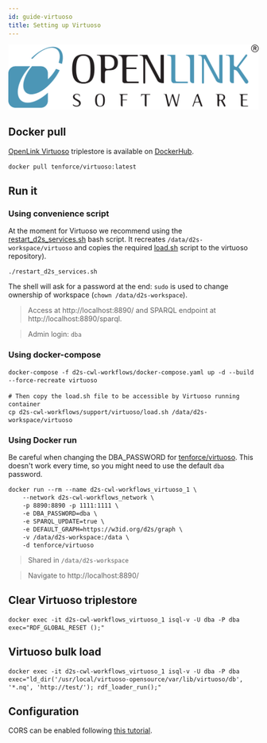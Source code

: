 ```yaml
---
id: guide-virtuoso
title: Setting up Virtuoso
---
```


[![OpenLink Virtuoso](/img/openlink-virtuoso.png)](https://virtuoso.openlinksw.com/)

## Docker pull

[OpenLink Virtuoso](https://virtuoso.openlinksw.com/) triplestore is available on [DockerHub](https://hub.docker.com/r/tenforce/virtuoso).

```shell
docker pull tenforce/virtuoso:latest
```

## Run it

### Using convenience script

At the moment for Virtuoso we recommend using the [restart_d2s_services.sh](https://github.com/MaastrichtU-IDS/d2s-transform-template/blob/master/restart_d2s_services.sh) bash script. It recreates `/data/d2s-workspace/virtuoso` and copies the required [load.sh](https://github.com/MaastrichtU-IDS/d2s-cwl-workflows/blob/master/support/virtuoso/load.sh) script to the virtuoso repository).

```shell
./restart_d2s_services.sh
```

The shell will ask for a password at the end: `sudo` is used to change ownership of workspace (`chown /data/d2s-workspace`). 

> Access at http://localhost:8890/ and SPARQL endpoint at http://localhost:8890/sparql.

> Admin login: `dba`

### Using docker-compose

```shell
docker-compose -f d2s-cwl-workflows/docker-compose.yaml up -d --build --force-recreate virtuoso
  
# Then copy the load.sh file to be accessible by Virtuoso running container
cp d2s-cwl-workflows/support/virtuoso/load.sh /data/d2s-workspace/virtuoso
```

### Using Docker run

Be careful when changing the DBA_PASSWORD for [tenforce/virtuoso](tenforce/virtuoso). This doesn't work every time, so you might need to use the default `dba` password.

```shell
docker run --rm --name d2s-cwl-workflows_virtuoso_1 \
	--network d2s-cwl-workflows_network \
    -p 8890:8890 -p 1111:1111 \
    -e DBA_PASSWORD=dba \
    -e SPARQL_UPDATE=true \
    -e DEFAULT_GRAPH=https://w3id.org/d2s/graph \
    -v /data/d2s-workspace:/data \
    -d tenforce/virtuoso
```

> Shared in `/data/d2s-workspace`

> Navigate to http://localhost:8890/

## Clear Virtuoso triplestore

```shell
docker exec -it d2s-cwl-workflows_virtuoso_1 isql-v -U dba -P dba exec="RDF_GLOBAL_RESET ();"
```

## Virtuoso bulk load

```shell
docker exec -it d2s-cwl-workflows_virtuoso_1 isql-v -U dba -P dba exec="ld_dir('/usr/local/virtuoso-opensource/var/lib/virtuoso/db', '*.nq', 'http://test/'); rdf_loader_run();"
```

## Configuration

CORS can be enabled following [this tutorial](http://vos.openlinksw.com/owiki/wiki/VOS/VirtTipsAndTricksCORsEnableSPARQLURLs).